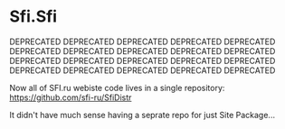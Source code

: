 Sfi.Sfi
=======
DEPRECATED DEPRECATED DEPRECATED DEPRECATED DEPRECATED DEPRECATED DEPRECATED DEPRECATED DEPRECATED DEPRECATED DEPRECATED DEPRECATED DEPRECATED DEPRECATED DEPRECATED DEPRECATED DEPRECATED DEPRECATED DEPRECATED DEPRECATED 

Now all of SFI.ru webiste code lives in a single repository:
https://github.com/sfi-ru/SfiDistr

It didn't have much sense having a seprate repo for just Site Package...
